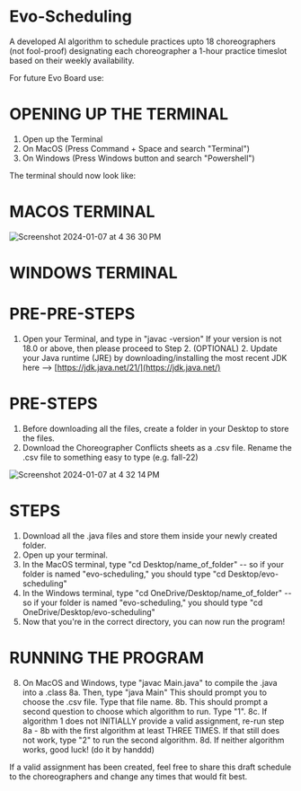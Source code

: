 # Evo-Scheduling
A developed AI algorithm to schedule practices upto 18 choreographers (not fool-proof) designating each choreographer a 1-hour practice timeslot based on their weekly availability.

For future Evo Board use:

# OPENING UP THE TERMINAL

1. Open up the Terminal
  2. On MacOS (Press Command + Space and search "Terminal")
  3. On Windows (Press Windows button and search "Powershell")

The terminal should now look like: 

# MACOS TERMINAL

![Screenshot 2024-01-07 at 4 36 30 PM](https://github.com/Johnrev16/Evo-Scheduling/assets/76535774/26b982fe-8180-4950-8166-9e542490f607)

# WINDOWS TERMINAL 


# PRE-PRE-STEPS
1. Open your Terminal, and type in "javac -version" If your version is not 18.0 or above, then please proceed to Step 2.
(OPTIONAL) 2. Update your Java runtime (JRE) by downloading/installing the most recent JDK here --> [https://jdk.java.net/21/](https://jdk.java.net/)

# PRE-STEPS

1. Before downloading all the files, create a folder in your Desktop to store the files.
2. Download the Choreographer Conflicts sheets as a .csv file. Rename the .csv file to something easy to type (e.g. fall-22)

![Screenshot 2024-01-07 at 4 32 14 PM](https://github.com/Johnrev16/Evo-Scheduling/assets/76535774/a04a578d-e775-4607-9eef-5c5121f377eb)


# STEPS

1. Download all the .java files and store them inside your newly created folder.
2. Open up your terminal.
3. In the MacOS terminal, type "cd Desktop/name_of_folder" -- so if your folder is named "evo-scheduling," you should type "cd Desktop/evo-scheduling"
4. In the Windows terminal, type "cd OneDrive/Desktop/name_of_folder" -- so if your folder is named "evo-scheduling," you should type "cd OneDrive/Desktop/evo-scheduling"
5. Now that you're in the correct directory, you can now run the program!

# RUNNING THE PROGRAM

8. On MacOS and Windows, type "javac Main.java" to compile the .java into a .class
8a. Then, type "java Main" This should prompt you to choose the .csv file. Type that file name.
8b. This should prompt a second question to choose which algorithm to run. Type "1".
8c. If algorithm 1 does not INITIALLY provide a valid assignment, re-run step 8a - 8b with the first algorithm at least THREE TIMES. If that still does not work, type "2" to run the second algorithm. 
8d. If neither algorithm works, good luck! (do it by handdd)


If a valid assignment has been created, feel free to share this draft schedule to the choreographers and change any times that would fit best. 
   

